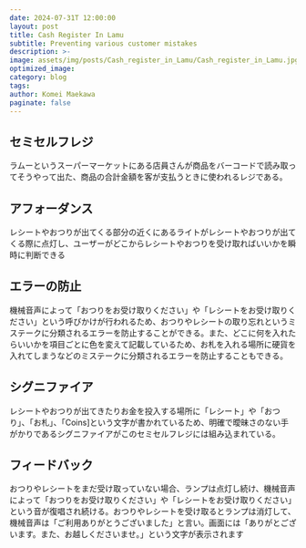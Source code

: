 ```yaml
---
date: 2024-07-31T 12:00:00
layout: post
title: Cash Register In Lamu
subtitle: Preventing various customer mistakes
description: >-
image: assets/img/posts/Cash_register_in_Lamu/Cash_register_in_Lamu.jpg
optimized_image: 
category: blog
tags: 
author: Komei Maekawa
paginate: false
---
```


## セミセルフレジ

ラムーというスーパーマーケットにある店員さんが商品をバーコードで読み取ってそうやって出た、商品の合計金額を客が支払うときに使われるレジである。

## アフォーダンス

レシートやおつりが出てくる部分の近くにあるライトがレシートやおつりが出てくる際に点灯し、ユーザーがどこからレシートやおつりを受け取ればいいかを瞬時に判断できる


## エラーの防止

機械音声によって「おつりをお受け取りください」や「レシートをお受け取りください」という呼びかけが行われるため、おつりやレシートの取り忘れというミステークに分類されるエラーを防止することができる。また、どこに何を入れたらいいかを項目ごとに色を変えて記載しているため、お札を入れる場所に硬貨を入れてしまうなどのミステークに分類されるエラーを防止することもできる。


## シグニファイア

レシートやおつりが出てきたりお金を投入する場所に「レシート」や「おつり」、「お札」、「Coins]という文字が書かれているため、明確で曖昧さのない手がかりであるシグニファイアがこのセミセルフレジには組み込まれている。

## フィードバック

おつりやレシートをまだ受け取っていない場合、ランプは点灯し続け、機械音声によって「おつりをお受け取りください」や「レシートをお受け取りください」という音が復唱され続ける。おつりやレシートを受け取るとランプは消灯して、機械音声は「ご利用ありがとうございました」と言い。画面には「ありがとございます。また、お越しくださいませ。」という文字が表示されます
